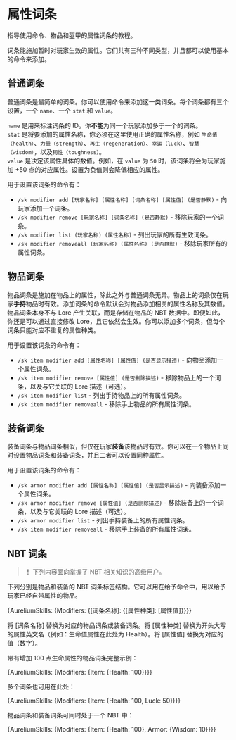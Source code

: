 # 属性词条  
指导使用命令、物品和盔甲的属性词条的教程。  
  
词条能施加暂时对玩家生效的属性。它们共有三种不同类型，并且都可以使用基本的命令来添加。  
  
## 普通词条  
  
普通词条是最简单的词条。你可以使用命令来添加这一类词条。每个词条都有三个设置，一个 `name`、一个 `stat` 和 `value`。  
  
`name` 是用来标注词条的 ID。你**不能**为同一个玩家添加多于一个的词条。  
`stat` 是将要添加的属性名称，你必须在这里使用正确的属性名称，例如 `生命值（health）`、`力量（strength）`、`再生（regeneration）`、`幸运（luck）`、`智慧（wisdom）`，以及`韧性（toughness）`。  
`value` 是决定该属性具体的数值。例如，在 `value` 为 `50` 时，该词条将会为玩家施加 +50 点的对应属性。设置为负值则会降低相应的属性。  
  
用于设置该词条的命令有：  

*   `/sk modifier add [玩家名称] [属性名称] [词条名称] [属性值] (是否静默)` - 向玩家添加一个词条。
*   `/sk modifier remove [玩家名称] [词条名称] (是否静默)` - 移除玩家的一个词条。
*   `/sk modifier list (玩家名称) (属性名称)` - 列出玩家的所有生效词条。
*   `/sk modifier removeall (玩家名称) (属性名称) (是否静默)` - 移除玩家所有的属性词条。

  
## 物品词条  
  
物品词条是施加在物品上的属性，除此之外与普通词条无异。物品上的词条仅在玩家**手持**物品时有效。添加词条的命令默认会对物品添加相关的属性名称及其数值。物品词条本身不与 Lore 产生关联，而是存储在物品的 NBT 数据中。即便如此，你还是可以通过直接修改 Lore，且它依然会生效。你可以添加多个词条，但每个词条只能对应不重复的属性种类。  
  
用于设置该词条的命令有：  

*   `/sk item modifier add [属性名称] [属性值] (是否显示描述)` - 向物品添加一个属性词条。
*   `/sk item modifier remove [属性值] (是否删除描述)` - 移除物品上的一个词条，以及与它关联的 Lore 描述（可选）。
*   `/sk item modifier list` - 列出手持物品上的所有属性词条。
*   `/sk item modifier removeall` - 移除手上物品的所有属性词条。

  
## 装备词条
  
装备词条与物品词条相似，但仅在玩家**装备**该物品时有效。你可以在一个物品上同时设置物品词条和装备词条，并且二者可以设置同种属性。  
  
用于设置该词条的命令有：  

*   `/sk armor modifier add [属性名称] [属性值] (是否显示描述)` - 向装备添加一个属性词条。
*   `/sk armor modifier remove [属性值] (是否删除描述)` - 移除装备上的一个词条，以及与它关联的 Lore 描述（可选）。
*   `/sk armor modifier list` - 列出手持装备上的所有属性词条。
*   `/sk item modifier removeall` - 移除手上装备的所有属性词条。

  
## NBT 词条  

> **！** 下列内容面向掌握了 NBT 相关知识的高级用户。

下列分别是物品和装备的 NBT 词条标签结构。它可以用在给予命令中，用以给予玩家已经自带属性的物品。  

{AureliumSkills: {Modifiers: {[词条名称]: {[属性种类]: [属性值]}}}}

将 [词条名称] 替换为对应的物品词条或装备词条。将 [属性种类] 替换为开头大写的属性英文名（例如：生命值属性在此处为 Health）。将 [属性值] 替换为对应的值（数字）。  
  
带有增加 100 点生命属性的物品词条完整示例：  

{AureliumSkills: {Modifiers: {Item: {Health: 100}}}}

多个词条也可用在此处：  

{AureliumSkills: {Modifiers: {Item: {Health: 100, Luck: 50}}}}

物品词条和装备词条可同时处于一个 NBT 中：  

{AureliumSkills: {Modifiers: {Item: {Health: 100}, Armor: {Wisdom: 10}}}}
